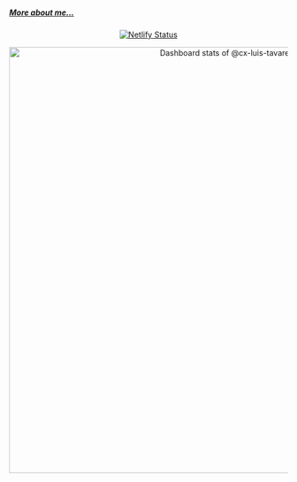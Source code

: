 <!--
[![trophy](https://github-profile-trophy.vercel.app/?username=cx-luis-tavares)](https://www.mikusher.profile/)
-->

<!--
<h2>I'm Luis Amilcar Tavares.</h2>
-->
<h5 align="left">
  <a href="https://www.mikusher.profile/" target="_blank">More about me...</a>
</h5>
<p align="center">
  <a href="https://app.netlify.com/sites/mikusher/deploys" target="_blank">
    <img src="https://api.netlify.com/api/v1/badges/02c464d3-8344-41f8-a5d5-38bf28e9e980/deploy-status" alt="Netlify Status" />
  </a>
</p>

<!-- Copy-paste in your Readme.md file -->
<a href="https://next.ossinsight.io/widgets/official/compose-user-dashboard-stats?user_id=3151021" target="_blank" style="display: block" align="center">
  <picture>
    <source media="(prefers-color-scheme: dark)" srcset="https://next.ossinsight.io/widgets/official/compose-user-dashboard-stats/thumbnail.png?user_id=3151021&image_size=auto&color_scheme=dark" width="771" height="auto">
    <img alt="Dashboard stats of @cx-luis-tavares" src="https://next.ossinsight.io/widgets/official/compose-user-dashboard-stats/thumbnail.png?user_id=3151021&image_size=auto&color_scheme=light" width="771" height="auto">
  </picture>
</a>

<!-- Made with [OSS Insight](https://ossinsight.io/) -->
